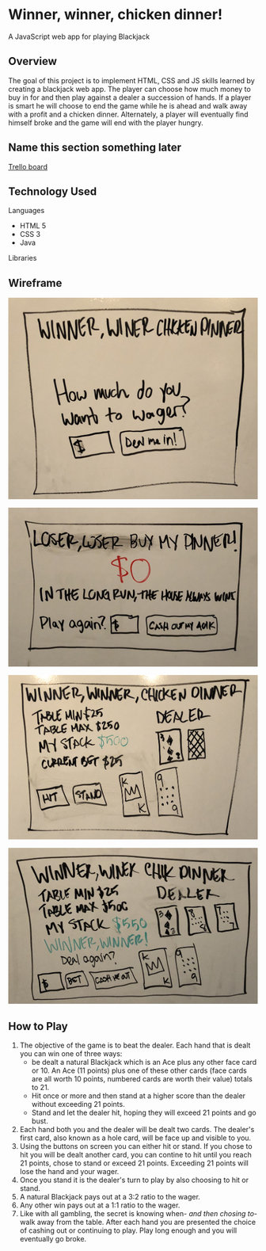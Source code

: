 # Winner, winner, chicken dinner!

A JavaScript web app for playing Blackjack

## Overview

The goal of this project is to implement HTML, CSS and JS skills learned by creating a blackjack web app. The player can choose how much money to buy in for and then play against a dealer a succession of hands. If a player is smart he will choose to end the game while he is ahead and walk away with a profit and a chicken dinner. Alternately, a player will eventually find himself broke and the game will end with the player hungry.

## Name this section something later

[Trello board](https://trello.com/b/1CzxLqAz)

## Technology Used

Languages

- HTML 5
- CSS 3
- Java

Libraries

## Wireframe

![wf of start screen](assets/images/wwcd_wf1.jpg)

![wf of gameplay screen](assets/images/wwcd_wf2.jpg)

![wf of winning hand](assets/images/wwcd_wf3.jpg)

![wf of going broke](assets/images/wwcd_wf4.jpg)

## How to Play

1. The objective of the game is to beat the dealer. Each hand that is dealt you can win one of three ways:
   - be dealt a natural Blackjack which is an Ace plus any other face card or 10. An Ace (11 points) plus one of these other cards (face cards are all worth 10 points, numbered cards are worth their value) totals to 21.
   - Hit once or more and then stand at a higher score than the dealer without exceeding 21 points.
   - Stand and let the dealer hit, hoping they will exceed 21 points and go bust.
2. Each hand both you and the dealer will be dealt two cards. The dealer's first card, also known as a hole card, will be face up and visible to you.
3. Using the buttons on screen you can either hit or stand. If you chose to hit you will be dealt another card, you can contine to hit until you reach 21 points, chose to stand or exceed 21 points. Exceeding 21 points will lose the hand and your wager.
4. Once you stand it is the dealer's turn to play by also choosing to hit or stand.
5. A natural Blackjack pays out at a 3:2 ratio to the wager.
6. Any other win pays out at a 1:1 ratio to the wager.
7. Like with all gambling, the secret is knowing when- _and then chosing to_- walk away from the table. After each hand you are presented the choice of cashing out or continuing to play. Play long enough and you will eventually go broke.
